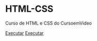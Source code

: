 # HTML-CSS
 Curso de HTML e CSS do CursoemVideo

 <a href = 'https://theu-silva.github.io/HTML-CSS/gangue-manji2/index.html'>Executar</a>
 <a href = 'https://theu-silva.github.io/HTML-CSS/cap11/desafio.html'>Executar</a>

